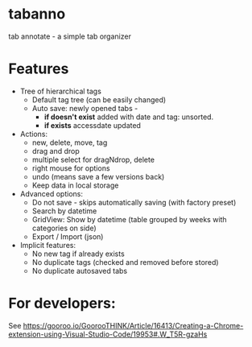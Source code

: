 # tabanno
tab annotate - a simple tab organizer

# Features
- Tree of hierarchical tags
  - Default tag tree (can be easily changed) 
  - Auto save: newly opened tabs - 
    *   **if doesn't exist** added with date and tag: unsorted.
    *   **if exists** accessdate updated
- Actions: 
  - new, delete, move, tag
  - drag and drop
  - multiple select for dragNdrop, delete
  - right mouse for options
  - undo (means save a few versions back)
  - Keep data in local storage
- Advanced options: 
  - Do not save - skips automatically saving  (with factory preset) 
  - Search by datetime
  - GridView: Show by datetime  (table grouped by weeks with categories on side)
  - Export / Import (json)
- Implicit features: 
  - No new tag if already exists 
  - No duplicate tags (checked and removed before stored)
  - No duplicate autosaved tabs

# For developers:
See https://gooroo.io/GoorooTHINK/Article/16413/Creating-a-Chrome-extension-using-Visual-Studio-Code/19953#.W_T5R-gzaHs
